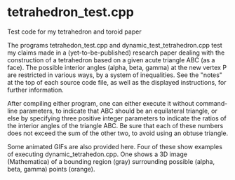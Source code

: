 # tetrahedron_test.cpp
Test code for my tetrahedron and toroid paper

The programs tetrahedon_test.cpp and dynamic_test_tetrahedron.cpp test my claims made in a (yet-to-be-published) research paper 
dealing with the construction of a tetrahedron based on a given acute triangle ABC (as a face). The possible interior angles 
(alpha, beta, gamma) at the new vertex P are restricted in various ways, by a system of inequalities. See the "notes" at the 
top of each source code file, as well as the displayed instructions, for further information. 

After compiling either program, one can either execute it without command-line parameters, to indicate that ABC should be an 
equilateral triangle, or else by specifying three positive integer parameters to indicate the ratios of the interior angles of
the triangle ABC. Be sure that each of these numbers does not exceed the sum of the other two, to avoid using an obtuse triangle. 

Some animated GIFs are also provided here. Four of these show examples of executing dynamic_tetrahedon.cpp. One shows a 3D
image (Mathematica) of a bounding region (gray) surrounding possible (alpha, beta, gamma) points (orange). 
